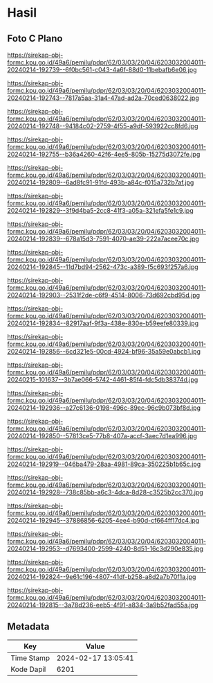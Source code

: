 # Hasil

## Foto C Plano

https://sirekap-obj-formc.kpu.go.id/49a6/pemilu/pdpr/62/03/03/20/04/6203032004011-20240214-192739--6f0bc561-c043-4a6f-88d0-11bebafb6e06.jpg

https://sirekap-obj-formc.kpu.go.id/49a6/pemilu/pdpr/62/03/03/20/04/6203032004011-20240214-192743--7817a5aa-31a4-47ad-ad2a-70ced0638022.jpg

https://sirekap-obj-formc.kpu.go.id/49a6/pemilu/pdpr/62/03/03/20/04/6203032004011-20240214-192748--94184c02-2759-4f55-a9df-593922cc8fd6.jpg

https://sirekap-obj-formc.kpu.go.id/49a6/pemilu/pdpr/62/03/03/20/04/6203032004011-20240214-192755--b36a4260-42f6-4ee5-805b-15275d3072fe.jpg

https://sirekap-obj-formc.kpu.go.id/49a6/pemilu/pdpr/62/03/03/20/04/6203032004011-20240214-192809--6ad8fc91-91fd-493b-a84c-f015a732b7af.jpg

https://sirekap-obj-formc.kpu.go.id/49a6/pemilu/pdpr/62/03/03/20/04/6203032004011-20240214-192829--3f9d4ba5-2cc8-41f3-a05a-321efa5fe1c9.jpg

https://sirekap-obj-formc.kpu.go.id/49a6/pemilu/pdpr/62/03/03/20/04/6203032004011-20240214-192839--678a15d3-7591-4070-ae39-222a7acee70c.jpg

https://sirekap-obj-formc.kpu.go.id/49a6/pemilu/pdpr/62/03/03/20/04/6203032004011-20240214-192845--11d7bd94-2562-473c-a389-f5c693f257a6.jpg

https://sirekap-obj-formc.kpu.go.id/49a6/pemilu/pdpr/62/03/03/20/04/6203032004011-20240214-192903--2531f2de-c6f9-4514-8006-73d692cbd95d.jpg

https://sirekap-obj-formc.kpu.go.id/49a6/pemilu/pdpr/62/03/03/20/04/6203032004011-20240214-192834--82917aaf-9f3a-438e-830e-b59eefe80339.jpg

https://sirekap-obj-formc.kpu.go.id/49a6/pemilu/pdpr/62/03/03/20/04/6203032004011-20240214-192856--6cd321e5-00cd-4924-bf96-35a59e0abcb1.jpg

https://sirekap-obj-formc.kpu.go.id/49a6/pemilu/pdpr/62/03/03/20/04/6203032004011-20240215-101637--3b7ae066-5742-4461-85f4-fdc5db38374d.jpg

https://sirekap-obj-formc.kpu.go.id/49a6/pemilu/pdpr/62/03/03/20/04/6203032004011-20240214-192936--a27c6136-0198-496c-89ec-96c9b073bf8d.jpg

https://sirekap-obj-formc.kpu.go.id/49a6/pemilu/pdpr/62/03/03/20/04/6203032004011-20240214-192850--57813ce5-77b8-407a-accf-3aec7d1ea996.jpg

https://sirekap-obj-formc.kpu.go.id/49a6/pemilu/pdpr/62/03/03/20/04/6203032004011-20240214-192919--046ba479-28aa-4981-89ca-350225b1b65c.jpg

https://sirekap-obj-formc.kpu.go.id/49a6/pemilu/pdpr/62/03/03/20/04/6203032004011-20240214-192928--738c85bb-a6c3-4dca-8d28-c3525b2cc370.jpg

https://sirekap-obj-formc.kpu.go.id/49a6/pemilu/pdpr/62/03/03/20/04/6203032004011-20240214-192945--37886856-6205-4ee4-b90d-cf664ff17dc4.jpg

https://sirekap-obj-formc.kpu.go.id/49a6/pemilu/pdpr/62/03/03/20/04/6203032004011-20240214-192953--d7693400-2599-4240-8d51-16c3d290e835.jpg

https://sirekap-obj-formc.kpu.go.id/49a6/pemilu/pdpr/62/03/03/20/04/6203032004011-20240214-192824--9e61c196-4807-41df-b258-a8d2a7b70f1a.jpg

https://sirekap-obj-formc.kpu.go.id/49a6/pemilu/pdpr/62/03/03/20/04/6203032004011-20240214-192815--3a78d236-eeb5-4f91-a834-3a9b52fad55a.jpg


## Metadata

| Key        | Value               |
| ---------- | ------------------- |
| Time Stamp | 2024-02-17 13:05:41 |
| Kode Dapil | 6201                |



